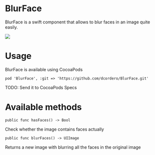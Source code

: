BlurFace
========

BlurFace is a swift component that allows to blur faces in an image quite easily.

![](after.png)

Usage
=====

BlurFace is available using CocoaPods

```
pod 'BlurFace', :git => 'https://github.com/dcordero/BlurFace.git' 
```

TODO: Send it to CocoaPods Specs

Available methods
=================

`public func hasFaces() -> Bool`

Check whether the image contains faces actually

`public func blurFaces() -> UIImage`

Returns a new image with blurring all the faces in the original image
